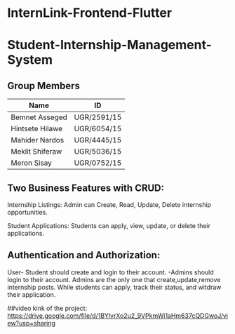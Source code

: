 # InternLink-Frontend-Flutter

# Student-Internship-Management-System
## Group Members
| Name             | ID          |
|------------------|-------------|
| Bemnet Asseged   | UGR/2591/15 |
| Hintsete Hilawe  | UGR/6054/15 |
| Mahider Nardos   | UGR/4445/15 |
| Meklit Shiferaw  | UGR/5036/15 |
| Meron Sisay      | UGR/0752/15 |

## Two Business Features with CRUD:
 Internship Listings: Admin can Create, Read, Update, Delete internship opportunities.

 Student Applications: Students can apply, view, update, or delete their applications.

## Authentication and Authorization:
 User- Student should create and login to their account. -Admins should login to their account. Admins are the only one that create,update,remove internship posts. While students can apply, track their status, and witdraw their application.

##video kink of the project:
https://drive.google.com/file/d/1BYlvrXo2u2_9VPkmWi1aHm637cQDGwoJ/view?usp=sharing
